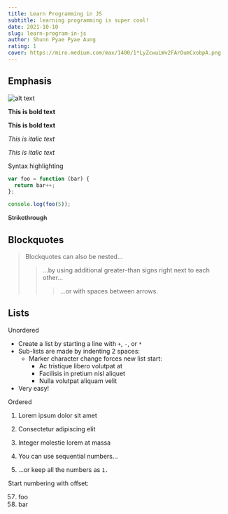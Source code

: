 ```yaml
---
title: Learn Programming in JS
subtitle: learning programming is super cool!
date: 2021-10-10
slug: learn-program-in-js
author: Shunn Pyae Pyae Aung
rating: 1
cover: https://miro.medium.com/max/1400/1*LyZcwuLWv2FArOumCxobpA.png
---
```


## Emphasis

![alt text](https://miro.medium.com/max/1400/1*LyZcwuLWv2FArOumCxobpA.png "Logo Title Text")

**This is bold text**

**This is bold text**

_This is italic text_

_This is italic text_

Syntax highlighting

```js
var foo = function (bar) {
  return bar++;
};

console.log(foo(5));
```

~~Strikethrough~~

## Blockquotes

> Blockquotes can also be nested...
>
> > ...by using additional greater-than signs right next to each other...
> >
> > > ...or with spaces between arrows.

## Lists

Unordered

- Create a list by starting a line with `+`, `-`, or `*`
- Sub-lists are made by indenting 2 spaces:
  - Marker character change forces new list start:
    - Ac tristique libero volutpat at
    * Facilisis in pretium nisl aliquet
    - Nulla volutpat aliquam velit
- Very easy!

Ordered

1. Lorem ipsum dolor sit amet
2. Consectetur adipiscing elit
3. Integer molestie lorem at massa

4. You can use sequential numbers...
5. ...or keep all the numbers as `1.`

Start numbering with offset:

57. foo
1. bar

